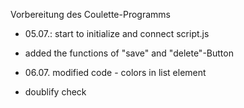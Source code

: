 Vorbereitung des Coulette-Programms

- 05.07.: start to initialize and connect script.js
- added the functions of "save" and "delete"-Button

- 06.07. modified code - colors in list element
- doublify check
